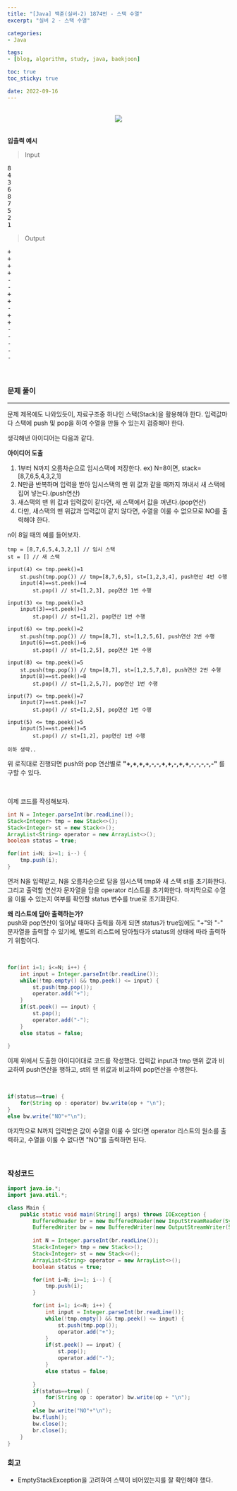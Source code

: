 ```yaml
--- 
title: "[Java] 백준(실버-2) 1874번 - 스택 수열" 
excerpt: "실버 2 - 스택 수열" 

categories: 
- Java

tags: 
- [blog, algorithm, study, java, baekjoon]

toc: true
toc_sticky: true

date: 2022-09-16
--- 
```


<br>

<center><img src="/assets/images/baekjoon/1874.png"></center>

<br>

**입출력 예시**
> Input <br>
<pre>
8
4
3
6
8
7
5
2
1
</pre>
> Output <br>
<pre>
+
+
+
+
-
-
+
+
-
+
+
-
-
-
-
-
</pre>
<br>

### 문제 풀이
---
문제 제목에도 나와있듯이, 자료구조중 하나인 스택(Stack)을 활용해야 한다. 입력값마다 스택에 push 및 pop을 하여 수열을 만들 수 있는지 검증해야 한다.

생각해낸 아이디어는 다음과 같다.

**아이디어 도출**
1. 1부터 N까지 오름차순으로 임시스택에 저장한다. ex) N=8이면, stack=[8,7,6,5,4,3,2,1]
2. N만큼 반복하며 입력을 받아 임시스택의 맨 위 값과 같을 때까지 꺼내서 새 스택에 집어 넣는다.(push연산)
3. 새스택의 맨 위 값과 입력값이 같다면, 새 스택에서 값을 꺼낸다.(pop연산)
4. 다만, 새스택의 맨 위값과 입력값이 같지 않다면, 수열을 이룰 수 없으므로 NO를 출력해야 한다.

n이 8일 때의 예를 들어보자.
```
tmp = [8,7,6,5,4,3,2,1] // 임시 스택
st = [] // 새 스택

input(4) <= tmp.peek()=1
    st.push(tmp.pop()) // tmp=[8,7,6,5], st=[1,2,3,4], push연산 4번 수행
    input(4)==st.peek()=4
        st.pop() // st=[1,2,3], pop연산 1번 수행

input(3) <= tmp.peek()=3
    input(3)==st.peek()=3
        st.pop() // st=[1,2], pop연산 1번 수행

input(6) <= tmp.peek()=2
    st.push(tmp.pop()) // tmp=[8,7], st=[1,2,5,6], push연산 2번 수행
    input(6)==st.peek()=6
        st.pop() // st=[1,2,5], pop연산 1번 수행

input(8) <= tmp.peek()=5
    st.push(tmp.pop()) // tmp=[8,7], st=[1,2,5,7,8], push연산 2번 수행
    input(8)==st.peek()=8
        st.pop() // st=[1,2,5,7], pop연산 1번 수행

input(7) <= tmp.peek()=7
    input(7)==st.peek()=7
        st.pop() // st=[1,2,5], pop연산 1번 수행

input(5) <= tmp.peek()=5
    input(5)==st.peek()=5
        st.pop() // st=[1,2], pop연산 1번 수행

이하 생략..

```
위 로직대로 진행되면 push와 pop 연산별로 **"+,+,+,+,-,-,+,+,-,+,+,-,-,-,-,-"** 를 구할 수 있다. <br>

<br>

이제 코드를 작성해보자.

```java
int N = Integer.parseInt(br.readLine());
Stack<Integer> tmp = new Stack<>();
Stack<Integer> st = new Stack<>();
ArrayList<String> operator = new ArrayList<>();
boolean status = true;

for(int i=N; i>=1; i--) {
    tmp.push(i);
}
```
먼저 N을 입력받고, N을 오름차순으로 담을 임시스택 tmp와 새 스택 st를 초기화한다. 그리고 출력할 연산자 문자열을 담을 operator 리스트를 초기화한다. 마지막으로 수열을 이룰 수 있는지 여부를 확인할 status 변수를 true로 초기화한다. <br>

**왜 리스트에 담아 출력하는가?** <br>
push와 pop연산이 일어날 때마다 출력을 하게 되면 status가 true임에도 "+"와 "-" 문자열을 출력할 수 있기에, 별도의 리스트에 담아뒀다가 status의 상태에 따라 출력하기 위함이다.

<br>

```java
for(int i=1; i<=N; i++) {
    int input = Integer.parseInt(br.readLine());
    while(!tmp.empty() && tmp.peek() <= input) {
        st.push(tmp.pop());
        operator.add("+");
    }
    if(st.peek() == input) {
        st.pop();
        operator.add("-");
    }
    else status = false;
    
}
```
이제 위에서 도출한 아이디어대로 코드를 작성했다. 입력값 input과 tmp 맨위 값과 비교하여 push연산을 행하고, st의 맨 위값과 비교하여 pop연산을 수행한다.

<br>

```java
if(status==true) {
    for(String op : operator) bw.write(op + "\n");
}
else bw.write("NO"+"\n");
```
마지막으로 N까지 입력받은 값이 수열을 이룰 수 있다면 operator 리스트의 원소를 출력하고, 수열을 이룰 수 없다면 "NO"를 출력하면 된다.


<br>

### 작성코드
```java
import java.io.*;
import java.util.*;

class Main {
    public static void main(String[] args) throws IOException {
        BufferedReader br = new BufferedReader(new InputStreamReader(System.in));
        BufferedWriter bw = new BufferedWriter(new OutputStreamWriter(System.out));
        
        int N = Integer.parseInt(br.readLine());
        Stack<Integer> tmp = new Stack<>();
        Stack<Integer> st = new Stack<>();
        ArrayList<String> operator = new ArrayList<>();
        boolean status = true;

        for(int i=N; i>=1; i--) {
            tmp.push(i);
        }

        for(int i=1; i<=N; i++) {
            int input = Integer.parseInt(br.readLine());
            while(!tmp.empty() && tmp.peek() <= input) {
                st.push(tmp.pop());
                operator.add("+");
            }
            if(st.peek() == input) {
                st.pop();
                operator.add("-");
            }
            else status = false;
            
        }
        if(status==true) {
            for(String op : operator) bw.write(op + "\n");
        }
        else bw.write("NO"+"\n");
        bw.flush();
        bw.close();
        br.close();
    }
}
```

### 회고
- EmptyStackException을 고려하여 스택이 비어있는지를 잘 확인해야 했다.